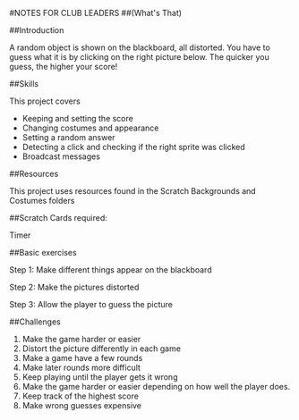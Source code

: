 #NOTES FOR CLUB LEADERS
##(What's That)

##Introduction

A random object is shown on the blackboard, all distorted. You have to guess what it is by clicking on the right picture below. The quicker you guess, the higher your score!

##Skills

This project covers

* Keeping and setting the score
* Changing costumes and appearance
* Setting a random answer
* Detecting a click and checking if the right sprite was clicked 
* Broadcast messages

##Resources

This project uses resources found in the Scratch Backgrounds and Costumes folders

##Scratch Cards required:

Timer

##Basic exercises

Step 1: Make different things appear on the blackboard 

Step 2: Make the pictures distorted

Step 3: Allow the player to guess the picture

##Challenges
1. Make the game harder or easier
2. Distort the picture differently in each game
3. Make a game have a few rounds
4. Make later rounds more difficult
5. Keep playing until the player gets it wrong
6. Make the game harder or easier depending on how well the player does. 
7. Keep track of the highest score
8. Make wrong guesses expensive
